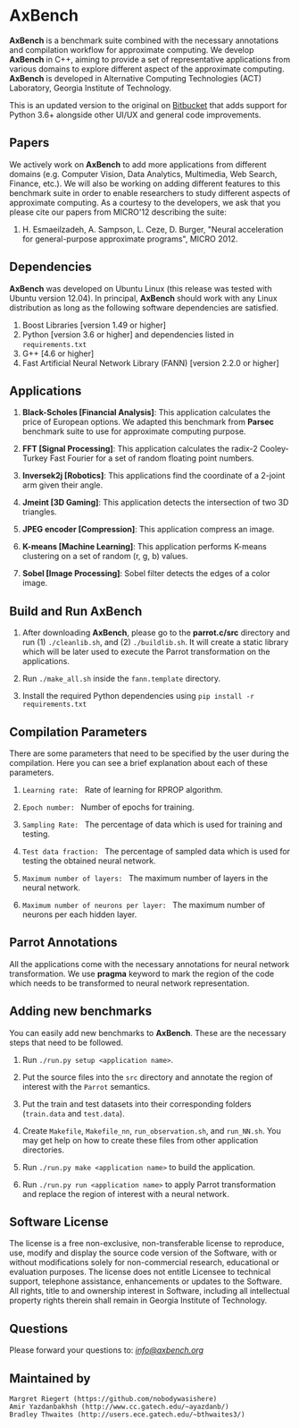 # AxBench

**AxBench** is a benchmark suite combined with the necessary annotations and
compilation workflow for approximate computing. We develop **AxBench** in C++,
aiming to provide a set of representative applications from various domains to
explore different aspect of the approximate computing. **AxBench** is developed
in Alternative Computing Technologies (ACT) Laboratory, Georgia Institute of
Technology.

This is an updated version to the original on [Bitbucket](https://bitbucket.org/act-lab/axbench/src/master/)
that adds support for Python 3.6+ alongside other UI/UX and general code improvements. 

## Papers

We actively work on **AxBench** to add more applications from different domains
(e.g. Computer Vision, Data Analytics, Multimedia, Web Search, Finance, etc.).
We will also be working on adding different features to this benchmark suite in
order to enable researchers to study different aspects of approximate computing.
As a courtesy to the developers, we ask that you please cite our papers from
MICRO'12 describing the suite:

  1. H. Esmaeilzadeh, A. Sampson, L. Ceze, D. Burger,
    "Neural acceleration for general-purpose approximate programs", MICRO 2012.

## Dependencies

**AxBench** was developed on Ubuntu Linux (this release was tested with Ubuntu
version 12.04). In principal, **AxBench** should work with any Linux
distribution as long as the following software dependencies are satisfied.

1. Boost Libraries [version 1.49 or higher]
2. Python [version 3.6 or higher] and dependencies listed in `requirements.txt`
3. G++ [4.6 or higher]
4. Fast Artificial Neural Network Library (FANN) [version 2.2.0 or higher]

## Applications

1. **Black-Scholes [Financial Analysis]**: This application calculates the price
of European options. We adapted this benchmark from **Parsec** benchmark suite
to use for approximate computing purpose.

2. **FFT [Signal Processing]**: This application calculates the radix-2
Cooley-Turkey Fast Fourier for a set of random floating point numbers.

3. **Inversek2j [Robotics]**: This applications find the coordinate of a
2-joint arm given their angle.

4. **Jmeint [3D Gaming]**: This application detects the intersection of two 3D
triangles.

5. **JPEG encoder [Compression]**: This application compress an image.

6. **K-means [Machine Learning]**: This application performs K-means clustering
on a set of random (r, g, b) values.

7. **Sobel [Image Processing]**: Sobel filter detects the edges of a color
image.

## Build and Run AxBench

1. After downloading **AxBench**, please go to the **parrot.c/src**
directory and run (1) `./cleanlib.sh`, and (2) `./buildlib.sh`. It will create a static library which
will be later used to execute the Parrot transformation on the applications. 

2. Run `./make_all.sh` inside the `fann.template` directory.

3. Install the required Python dependencies using `pip install -r requirements.txt`

## Compilation Parameters

There are some parameters that need to be specified by the user during the
compilation. Here you can see a brief explanation about each of these parameters.

1. `Learning rate: ` Rate of learning for RPROP algorithm.

2. `Epoch number: ` Number of epochs for training.

3. `Sampling Rate: ` The percentage of data which is used for training and
testing.

4. `Test data fraction: ` The percentage of sampled data which is used for
testing the obtained neural network.

5. `Maximum number of layers: ` The maximum number of layers in the neural
network.

6. `Maximum number of neurons per layer: ` The maximum number of neurons per
each hidden layer.

## Parrot Annotations

All the applications come with the necessary annotations for neural network
transformation. We use **pragma** keyword to mark the region of the code which
needs to be transformed to neural network representation.

## Adding new benchmarks

You can easily add new benchmarks to **AxBench**. These are the necessary steps
that need to be followed.

1. Run `./run.py setup <application name>`.

2. Put the source files into the `src` directory and annotate the region of
interest with the `Parrot` semantics.

3. Put the train and test datasets into their corresponding folders (`train.data`
and `test.data`).

4. Create `Makefile`, `Makefile_nn`, `run_observation.sh`, and
`run_NN.sh`. You may get help on how to create these files from other
application directories.

5. Run `./run.py make <application name>` to build the application.

6. Run `./run.py run <application name>` to apply Parrot transformation
and replace the region of interest with a neural network.

## Software License

The license is a free non-exclusive, non-transferable license to reproduce, use,
modify and display the source code version of the Software, with or without
modifications solely for non-commercial research, educational or evaluation
purposes. The license does not entitle Licensee to technical support, telephone
assistance, enhancements or updates to the Software. All rights, title to and
ownership interest in Software, including all intellectual property rights
therein shall remain in Georgia Institute of Technology.

## Questions

Please forward your questions to: *info@axbench.org*

## Maintained by

    Margret Riegert (https://github.com/nobodywasishere)
    Amir Yazdanbakhsh (http://www.cc.gatech.edu/~ayazdanb/)
    Bradley Thwaites (http://users.ece.gatech.edu/~bthwaites3/)